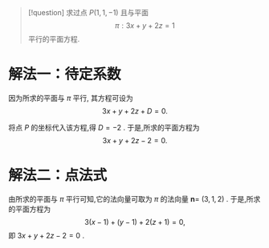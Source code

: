 > [!question] 
> 求过点 $P\left( {1,1, - 1}\right)$ 且与平面
> $$
> \pi : {3x} + y + {2z} = 1
> $$
> 平行的平面方程.

# 解法一：待定系数
因为所求的平面与 $\pi$ 平行, 其方程可设为
$$
{3x} + y + {2z} + D = 0.
$$

将点 $P$ 的坐标代入该方程,得 $D = - 2$ . 
于是,所求的平面方程为
$$
{3x} + y + {2z} - 2 = 0.
$$
# 解法二：点法式
由所求的平面与 $\pi$ 平行可知,它的法向量可取为 $\pi$ 的法向量 $\mathbf{n} =$ $\left( {3,1,2}\right)$ . 
于是,所求的平面方程为
$$
3\left( {x - 1}\right) + \left( {y - 1}\right) + 2\left( {z + 1}\right) = 0,
$$
即 ${3x} + y + {2z} - 2 = 0$ .